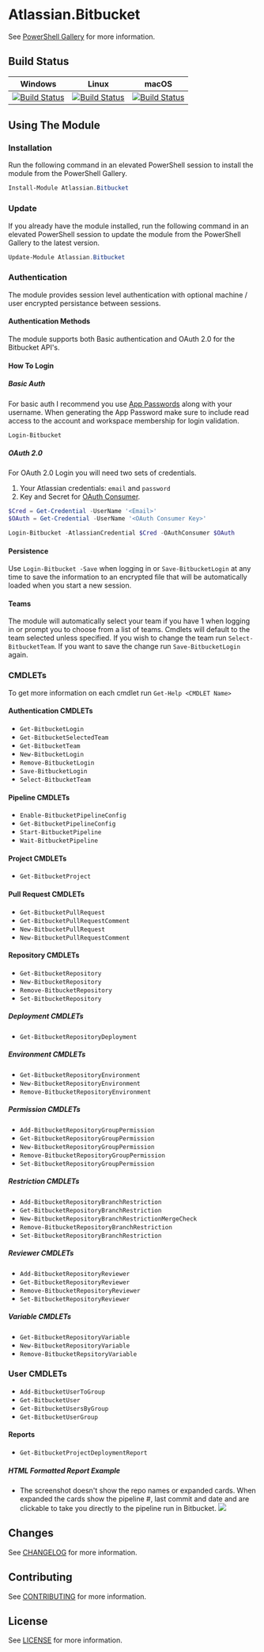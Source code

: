 # Atlassian.Bitbucket

See [PowerShell Gallery](https://www.powershellgallery.com/packages/Atlassian.Bitbucket) for more information.

## Build Status

| Windows                                                                                                                                                                                                                                                                                              | Linux                                                                                                                                                                                                                                                                                                       | macOS                                                                                                                                                                                                                                                                                                      |
| ---------------------------------------------------------------------------------------------------------------------------------------------------------------------------------------------------------------------------------------------------------------------------------------------------- | ----------------------------------------------------------------------------------------------------------------------------------------------------------------------------------------------------------------------------------------------------------------------------------------------------------- | ---------------------------------------------------------------------------------------------------------------------------------------------------------------------------------------------------------------------------------------------------------------------------------------------------------- |
| [![Build Status](https://beyondcomputing.visualstudio.com/PowerShell%20Modules/_apis/build/status/beyondcomputing-org.Atlassian.Bitbucket?branchName=master&jobName=Build_PS_Windows)](https://beyondcomputing.visualstudio.com/PowerShell%20Modules/_build/latest?definitionId=6&branchName=master) | [![Build Status](https://beyondcomputing.visualstudio.com/PowerShell%20Modules/_apis/build/status/beyondcomputing-org.Atlassian.Bitbucket?branchName=master&jobName=Build_PSCore_Ubuntu)](https://beyondcomputing.visualstudio.com/PowerShell%20Modules/_build/latest?definitionId=6&branchName=master) | [![Build Status](https://beyondcomputing.visualstudio.com/PowerShell%20Modules/_apis/build/status/beyondcomputing-org.Atlassian.Bitbucket?branchName=master&jobName=Build_PSCore_Mac)](https://beyondcomputing.visualstudio.com/PowerShell%20Modules/_build/latest?definitionId=6&branchName=master) |

## Using The Module

### Installation

Run the following command in an elevated PowerShell session to install the module from the PowerShell Gallery.

```powershell
Install-Module Atlassian.Bitbucket
```

### Update

If you already have the module installed, run the following command in an elevated PowerShell session to update the module from the PowerShell Gallery to the latest version.

```powershell
Update-Module Atlassian.Bitbucket
```

### Authentication

The module provides session level authentication with optional machine / user encrypted persistance between sessions.

#### Authentication Methods

The module supports both Basic authentication and OAuth 2.0 for the Bitbucket API's.

#### How To Login

##### Basic Auth

For basic auth I recommend you use [App Passwords](https://bitbucket.org/account/settings/app-passwords/) along with your username.  When generating the App Password make sure to include read access to the account and workspace membership for login validation.

```powershell
Login-Bitbucket
```

##### OAuth 2.0

For OAuth 2.0 Login you will need two sets of credentials.

1. Your Atlassian credentials: `email` and `password`
2. Key and Secret for [OAuth Consumer](https://confluence.atlassian.com/bitbucket/oauth-on-bitbucket-cloud-238027431.html#OAuthonBitbucketCloud-Createaconsumer).

```powershell
$Cred = Get-Credential -UserName '<Email>'
$OAuth = Get-Credential -UserName '<OAuth Consumer Key>'

Login-Bitbucket -AtlassianCredential $Cred -OAuthConsumer $OAuth
```

#### Persistence

Use `Login-Bitbucket -Save` when logging in or `Save-BitbucketLogin` at any time to save the information to an encrypted file that will be automatically loaded when you start a new session.

#### Teams

The module will automatically select your team if you have 1 when logging in or prompt you to choose from a list of teams. Cmdlets will default to the team selected unless specified. If you wish to change the team run `Select-BitbucketTeam`. If you want to save the change run `Save-BitbucketLogin` again.

### CMDLETs

To get more information on each cmdlet run `Get-Help <CMDLET Name>`

#### Authentication CMDLETs

- `Get-BitbucketLogin`
- `Get-BitbucketSelectedTeam`
- `Get-BitbucketTeam`
- `New-BitbucketLogin`
- `Remove-BitbucketLogin`
- `Save-BitbucketLogin`
- `Select-BitbucketTeam`

#### Pipeline CMDLETs

- `Enable-BitbucketPipelineConfig`
- `Get-BitbucketPipelineConfig`
- `Start-BitbucketPipeline`
- `Wait-BitbucketPipeline`

#### Project CMDLETs

- `Get-BitbucketProject`

#### Pull Request CMDLETs

- `Get-BitbucketPullRequest`
- `Get-BitbucketPullRequestComment`
- `New-BitbucketPullRequest`
- `New-BitbucketPullRequestComment`

#### Repository CMDLETs

- `Get-BitbucketRepository`
- `New-BitbucketRepository`
- `Remove-BitbucketRepository`
- `Set-BitbucketRepository`

##### Deployment CMDLETs

- `Get-BitbucketRepositoryDeployment`

##### Environment CMDLETs

- `Get-BitbucketRepositoryEnvironment`
- `New-BitbucketRepositoryEnvironment`
- `Remove-BitbucketRepositoryEnvironment`

##### Permission CMDLETs

- `Add-BitbucketRepositoryGroupPermission`
- `Get-BitbucketRepositoryGroupPermission`
- `New-BitbucketRepositoryGroupPermission`
- `Remove-BitbucketRepositoryGroupPermission`
- `Set-BitbucketRepositoryGroupPermission`

##### Restriction CMDLETs

- `Add-BitbucketRepositoryBranchRestriction`
- `Get-BitbucketRepositoryBranchRestriction`
- `New-BitbucketRepositoryBranchRestrictionMergeCheck`
- `Remove-BitbucketRepositoryBranchRestriction`
- `Set-BitbucketRepositoryBranchRestriction`

##### Reviewer CMDLETs

- `Add-BitbucketRepositoryReviewer`
- `Get-BitbucketRepositoryReviewer`
- `Remove-BitbucketRepositoryReviewer`
- `Set-BitbucketRepositoryReviewer`

##### Variable CMDLETs

- `Get-BitbucketRepositoryVariable`
- `New-BitbucketRepositoryVariable`
- `Remove-BitbucketRepsitoryVariable`

### User CMDLETs

- `Add-BitbucketUserToGroup`
- `Get-BitbucketUser`
- `Get-BitbucketUsersByGroup`
- `Get-BitbucketUserGroup`

#### Reports

- `Get-BitbucketProjectDeploymentReport`

##### HTML Formatted Report Example
* The screenshot doesn't show the repo names or expanded cards.  When expanded the cards show the pipeline #, last commit and date and are clickable to take you directly to the pipeline run in Bitbucket.
![](Images/HTMLDashboard.PNG)

## Changes

See [CHANGELOG](CHANGELOG.md) for more information.

## Contributing

See [CONTRIBUTING](CONTRIBUTING.md) for more information.

## License

See [LICENSE](LICENSE.md) for more information.
